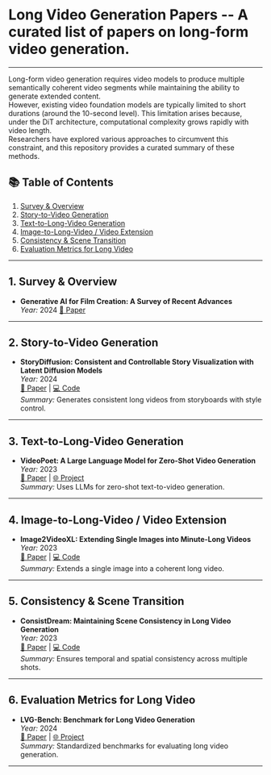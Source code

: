 # Long Video Generation Papers -- A curated list of papers on **long-form video generation**.
---
Long-form video generation requires video models to produce multiple semantically coherent video segments while maintaining the ability to generate extended content.   
However, existing video foundation models are typically limited to short durations (around the 10-second level). This limitation arises because, under the DiT architecture, computational complexity grows rapidly with video length.   
Researchers have explored various approaches to circumvent this constraint, and this repository provides a curated summary of these methods.

## 📚 Table of Contents
1. [Survey & Overview](#survey--overview)
2. [Story-to-Video Generation](#story-to-video-generation)
3. [Text-to-Long-Video Generation](#text-to-long-video-generation)
4. [Image-to-Long-Video / Video Extension](#image-to-long-video--video-extension)
5. [Consistency & Scene Transition](#consistency--scene-transition)
6. [Evaluation Metrics for Long Video](#evaluation-metrics-for-long-video)

---

## 1. Survey & Overview
- **Generative AI for Film Creation: A Survey of Recent Advances**  
  *Year:* 2024 
  [📄 Paper](https://arxiv.org/abs/2504.08296) 

---

## 2. Story-to-Video Generation
- **StoryDiffusion: Consistent and Controllable Story Visualization with Latent Diffusion Models**  
  *Year:* 2024  
  [📄 Paper](https://arxiv.org/abs/2401.01806) | [💻 Code](https://github.com/storydiffusion/storydiffusion)  
  *Summary:* Generates consistent long videos from storyboards with style control.

---

## 3. Text-to-Long-Video Generation
- **VideoPoet: A Large Language Model for Zero-Shot Video Generation**  
  *Year:* 2023  
  [📄 Paper](https://arxiv.org/abs/2312.14125) | [🌐 Project](https://videopoet.github.io/)  
  *Summary:* Uses LLMs for zero-shot text-to-video generation.

---

## 4. Image-to-Long-Video / Video Extension
- **Image2VideoXL: Extending Single Images into Minute-Long Videos**  
  *Year:* 2023  
  [📄 Paper](link) | [💻 Code](link)  
  *Summary:* Extends a single image into a coherent long video.

---

## 5. Consistency & Scene Transition
- **ConsistDream: Maintaining Scene Consistency in Long Video Generation**  
  *Year:* 2023  
  [📄 Paper](link) | [💻 Code](link)  
  *Summary:* Ensures temporal and spatial consistency across multiple shots.

---

## 6. Evaluation Metrics for Long Video
- **LVG-Bench: Benchmark for Long Video Generation**  
  *Year:* 2024  
  [📄 Paper](link) | [🌐 Project](link)  
  *Summary:* Standardized benchmarks for evaluating long video generation.

---
